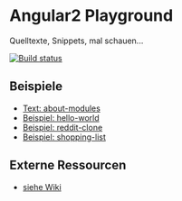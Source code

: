 # Angular2 Playground
Quelltexte, Snippets, mal schauen...

[![Build status](https://api.travis-ci.org/Angular2Buch/code.svg)](https://travis-ci.org/Angular2Buch/code)

## Beispiele

* [Text: about-modules](about-modules)
* [Beispiel: hello-world](hello-world)
* [Beispiel: reddit-clone](reddit-clone)
* [Beispiel: shopping-list](shopping-list)

## Externe Ressourcen

* [siehe Wiki](https://github.com/Angular2Buch/code/wiki)
